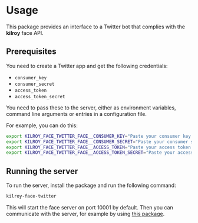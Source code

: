 # Usage

This package provides an interface to a Twitter bot
that complies with the **kilroy** face API.

## Prerequisites

You need to create a Twitter app and get the following credentials:

- `consumer_key`
- `consumer_secret`
- `access_token`
- `access_token_secret`

You need to pass these to the server,
either as environment variables, command line arguments
or entries in a configuration file.

For example, you can do this:

```sh
export KILROY_FACE_TWITTER_FACE__CONSUMER_KEY="Paste your consumer key here"
export KILROY_FACE_TWITTER_FACE__CONSUMER_SECRET="Paste your consumer secret here"
export KILROY_FACE_TWITTER_FACE__ACCESS_TOKEN="Paste your access token here"
export KILROY_FACE_TWITTER_FACE__ACCESS_TOKEN_SECRET="Paste your access token secret here"
```

## Running the server

To run the server, install the package and run the following command:

```sh
kilroy-face-twitter
```

This will start the face server on port 10001 by default.
Then you can communicate with the server, for example by using
[this package](https://github.com/kilroybot/kilroy-face-client-py-sdk).

